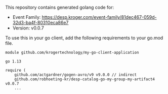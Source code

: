 This repository contains generated golang code for:
* Event Family: https://desp.kroger.com/event-family/81dec467-059d-32d3-ba4f-80310eca86e7
* Version: v0.0.7

To use this in your go client, add the following requirements to your go.mod file.

```
module github.com/krogertechnology/my-go-client-application

go 1.13

require (
	github.com/actgardner/gogen-avro/v9 v9.0.0 // indirect
	github.com/robhoeting-kr/desp-catalog-go-my-group-my-artifact4 v0.0.7
	...
```